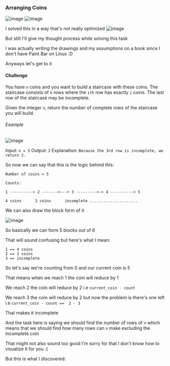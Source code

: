 <h3> Arranging Coins </h3>

![image](https://github.com/h4ckyou/h4ckyou.github.io/assets/127159644/39ae173b-cc5b-423e-a71c-f25fc29bbc68)
![image](https://github.com/h4ckyou/h4ckyou.github.io/assets/127159644/3236ab08-c1e2-4fe8-8e40-b61ca49b0d97)

I solved this in a way that's not really optimized
![image](https://github.com/h4ckyou/h4ckyou.github.io/assets/127159644/39f42264-929e-4957-a9c0-f23655152c52)

But still I'll give my thought process while solving this task

I was actually writing the drawings and my assumptions on a book since I don't have Paint Bar on Linux :D

Anyways let's get to it

<h4> Challenge </h4>

You have `n` coins and you want to build a staircase with these coins. The staircase consists of `k` rows where the `ith` row has exactly `i` coins. The last row of the staircase may be incomplete.

Given the integer `n`, return the number of complete rows of the staircase you will build.

###### Example
![image](https://github.com/h4ckyou/h4ckyou.github.io/assets/127159644/feb01a32-68d5-4aba-ba07-cffafff1cea4)

  Input: `n = 5`
  Output: `2`
  Explanation: `Because the 3rd row is incomplete, we return 2.`

So now we can say that this is the logic behind this:

```
Number of coins = 5

Counts:

1 ----------> 2 ------->---> 3 --------->-> 4 ----------> 5

4 coins      2 coins      incomplete .....................
```

We can also draw the block form of it 

![image](https://github.com/h4ckyou/h4ckyou.github.io/assets/127159644/6e5e32ab-922e-4478-809b-9fa14639f7db)

So basically we can form 5 blocks out of 6

That will sound confusing but here's what I mean:

```
1 == 4 coins
2 == 2 coins
3 == incomplete
```

So let's say we're counting from 0 and our current coin is 5

That means when we reach 1 the coin will reduce by 1 

We reach 2 the coin will reduce by 2 i.e `current_coin - count`

We reach 3 the coin will reduce by 2 but now the problem is there's one left i.e `current_coin - count ==  2 - 3`

That makes it incomplete

And the task here is saying we should find the number of rows of `n` which means that we should find how many rows can `n` make excluding the incomplete coin

That might not also sound too good I'm sorry for that I don't know how to visualize it for you :(

But this is what I discovered:


